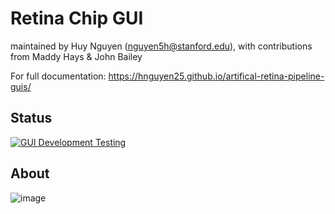 # Retina Chip GUI
maintained by Huy Nguyen (nguyen5h@stanford.edu), with contributions from Maddy Hays & John Bailey

For full documentation: https://hnguyen25.github.io/artifical-retina-pipeline-guis/

## Status
[![GUI Development Testing](https://github.com/hnguyen25/retina-chip-gui/actions/workflows/python-package-conda.yml/badge.svg?branch=testing)](https://github.com/hnguyen25/retina-chip-gui/actions/workflows/python-package-conda.yml)

## About
![image](https://user-images.githubusercontent.com/14322381/209891318-1b445f17-b1c3-494a-9151-726b7cf91914.png)



